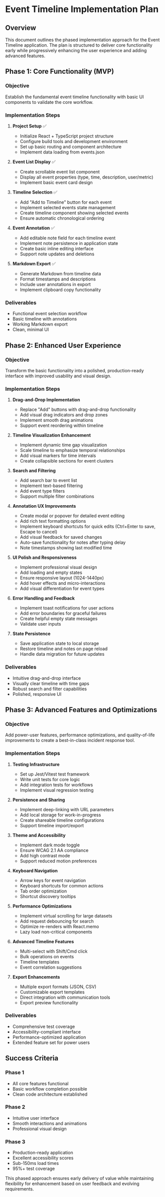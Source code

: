 # Event Timeline Implementation Plan

## Overview

This document outlines the phased implementation approach for the Event Timeline application. The plan is structured to deliver core functionality early while progressively enhancing the user experience and adding advanced features.

## Phase 1: Core Functionality (MVP)

### Objective
Establish the fundamental event timeline functionality with basic UI components to validate the core workflow.

### Implementation Steps

1. **Project Setup** ✅
   - Initialize React + TypeScript project structure
   - Configure build tools and development environment
   - Set up basic routing and component architecture
   - Implement data loading from events.json

2. **Event List Display** ✅
   - Create scrollable event list component
   - Display all event properties (type, time, description, user/metric)
   - Implement basic event card design

3. **Timeline Selection** ✅
   - Add "Add to Timeline" button for each event
   - Implement selected events state management
   - Create timeline component showing selected events
   - Ensure automatic chronological ordering

4. **Event Annotation** ✅
   - Add editable note field for each timeline event
   - Implement note persistence in application state
   - Create basic inline editing interface
   - Support note updates and deletions

5. **Markdown Export** ✅
   - Generate Markdown from timeline data
   - Format timestamps and descriptions
   - Include user annotations in export
   - Implement clipboard copy functionality

### Deliverables
- Functional event selection workflow
- Basic timeline with annotations
- Working Markdown export
- Clean, minimal UI

## Phase 2: Enhanced User Experience

### Objective
Transform the basic functionality into a polished, production-ready interface with improved usability and visual design.

### Implementation Steps

1. **Drag-and-Drop Implementation**
   - Replace "Add" buttons with drag-and-drop functionality
   - Add visual drag indicators and drop zones
   - Implement smooth drag animations
   - Support event reordering within timeline

2. **Timeline Visualization Enhancement**
   - Implement dynamic time gap visualization
   - Scale timeline to emphasize temporal relationships
   - Add visual markers for time intervals
   - Create collapsible sections for event clusters

3. **Search and Filtering**
   - Add search bar to event list
   - Implement text-based filtering
   - Add event type filters
   - Support multiple filter combinations

4. **Annotation UX Improvements**
   - Create modal or popover for detailed event editing
   - Add rich text formatting options
   - Implement keyboard shortcuts for quick edits (Ctrl+Enter to save, Escape to cancel)
   - Add visual feedback for saved changes
   - Auto-save functionality for notes after typing delay
   - Note timestamps showing last modified time

5. **UI Polish and Responsiveness**
   - Implement professional visual design
   - Add loading and empty states
   - Ensure responsive layout (1024-1440px)
   - Add hover effects and micro-interactions
   - Add visual differentiation for event types

6. **Error Handling and Feedback**
   - Implement toast notifications for user actions
   - Add error boundaries for graceful failures
   - Create helpful empty state messages
   - Validate user inputs

7. **State Persistence**
   - Save application state to local storage
   - Restore timeline and notes on page reload
   - Handle data migration for future updates

### Deliverables
- Intuitive drag-and-drop interface
- Visually clear timeline with time gaps
- Robust search and filter capabilities
- Polished, responsive UI

## Phase 3: Advanced Features and Optimizations

### Objective
Add power-user features, performance optimizations, and quality-of-life improvements to create a best-in-class incident response tool.

### Implementation Steps

1. **Testing Infrastructure**
   - Set up Jest/Vitest test framework
   - Write unit tests for core logic
   - Add integration tests for workflows
   - Implement visual regression testing

2. **Persistence and Sharing**
   - Implement deep-linking with URL parameters
   - Add local storage for work-in-progress
   - Create shareable timeline configurations
   - Support timeline import/export

3. **Theme and Accessibility**
   - Implement dark mode toggle
   - Ensure WCAG 2.1 AA compliance
   - Add high contrast mode
   - Support reduced motion preferences

4. **Keyboard Navigation**
   - Arrow keys for event navigation
   - Keyboard shortcuts for common actions
   - Tab order optimization
   - Shortcut discovery tooltips

5. **Performance Optimizations**
   - Implement virtual scrolling for large datasets
   - Add request debouncing for search
   - Optimize re-renders with React.memo
   - Lazy load non-critical components

6. **Advanced Timeline Features**
   - Multi-select with Shift/Cmd click
   - Bulk operations on events
   - Timeline templates
   - Event correlation suggestions

7. **Export Enhancements**
   - Multiple export formats (JSON, CSV)
   - Customizable export templates
   - Direct integration with communication tools
   - Export preview functionality

### Deliverables
- Comprehensive test coverage
- Accessibility-compliant interface
- Performance-optimized application
- Extended feature set for power users

## Success Criteria

### Phase 1
- All core features functional
- Basic workflow completion possible
- Clean code architecture established

### Phase 2
- Intuitive user interface
- Smooth interactions and animations
- Professional visual design

### Phase 3
- Production-ready application
- Excellent accessibility scores
- Sub-150ms load times
- 95%+ test coverage

This phased approach ensures early delivery of value while maintaining flexibility for enhancement based on user feedback and evolving requirements.
